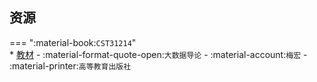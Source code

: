 ## 资源  
=== ":material-book:`CST31214`"  
    * [教材](http://api.cqu-openlib.cn/file?key=iYuPv29s1b8f) - :material-format-quote-open:`大数据导论` - :material-account:`梅宏` - :material-printer:`高等教育出版社`  